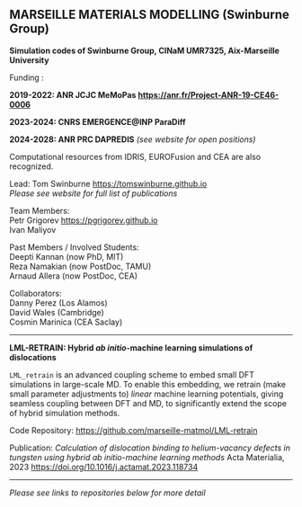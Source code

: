 ## MARSEILLE MATERIALS MODELLING (Swinburne Group)

**Simulation codes of Swinburne Group, CINaM UMR7325, Aix-Marseille University**

Funding : 

**2019-2022: ANR JCJC MeMoPas https://anr.fr/Project-ANR-19-CE46-0006**

**2023-2024: CNRS EMERGENCE@INP ParaDiff**

**2024-2028: ANR PRC DAPREDIS** *(see website for open positions)*

Computational resources from IDRIS, EUROFusion and CEA are also recognized. 

Lead:
Tom Swinburne https://tomswinburne.github.io<br>
*Please see website for full list of publications*

Team Members: <br>
Petr Grigorev https://pgrigorev.github.io<br>
Ivan Maliyov<br>

Past Members / Involved Students:<br>
Deepti Kannan (now PhD, MIT)<br>
Reza Namakian (now PostDoc, TAMU)<br>
Arnaud Allera (now PostDoc, CEA)<br>

Collaborators:<br>
Danny Perez (Los Alamos)<br>
David Wales (Cambridge)<br>
Cosmin Marinica (CEA Saclay)<br>

-----------

<p><b>LML-RETRAIN: Hybrid <i>ab initio</i>-machine learning simulations of dislocations</b></p>
<p><code>LML_retrain</code> is an advanced coupling scheme to embed small DFT simulations in large-scale MD.
      To enable this embedding, we retrain (make small parameter adjustments to) <i>linear</i> machine learning potentials,
      giving seamless coupling between DFT and MD, to significantly extend the scope of hybrid simulation methods.</p>

Code Repository: 
https://github.com/marseille-matmol/LML-retrain

Publication: 
<i>Calculation of dislocation binding to helium-vacancy defects in tungsten using hybrid ab initio-machine learning methods</i>
Acta Materialia, 2023 https://doi.org/10.1016/j.actamat.2023.118734

------
*Please see links to repositories below for more detail*

      
